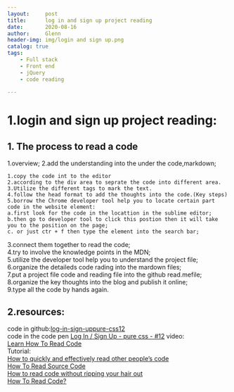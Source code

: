 ```yaml
---
layout:     post
title:      log in and sign up project reading
date:       2020-08-16
author:     Glenn
header-img: img/login and sign up.png
catalog: true
tags:
    - Full stack
    - Front end
    - jQuery
    - code reading
  
---
```

# 1.login and sign up project reading:
## 1. The process to read a code  
1.overview; 
2.add the understanding into the under the code,markdown;  
```
1.copy the code int to the editor
2.according to the div area to seprate the code into different area.
3.Utilize the different tags to mark the text.
4.follow the head format to add the thoughts into the code.(Key steps)
5.borrow the Chrome developer tool help you to locate certain part code in the website element:
a.first look for the code in the locattion in the sublime editor;  
b.then go to developer tool to click this postion then it will take you to the position on the page; 
c. or just ctr + f then type the element into the search bar;
```
3.connect them together to read the code;  
4.try to involve the knowledge points in the MDN;  
5.utilize the developer tool help you to understand the project file;  
6.organize the detaileds code rading into the mardown files;  
7.put a project file code and reading file into the github read.mefile;  
8.organize the key thoughts into the blog and publish it online;  
9.type all the code by hands again.  

## 2.resources:
code in github:[log-in-sign-uppure-css12](https://github.com/GlennOu66304/Full-stack-project-reading/tree/master/log-in-sign-uppure-css12)  
code in the code pen
[Log In / Sign Up - pure css - #12](https://codepen.io/ig_design/pen/KKVQpVP) 
video:      
[Learn How To Read Code](https://www.youtube.com/watch?v=KnuYHTIIt88)  
Tutorial:  
[How to quickly and effectively read other people’s code](https://selftaughtcoders.com/how-to-quickly-and-effectively-read-other-peoples-code/)  
[How To Read Source Code](https://github.com/aredridel/how-to-read-code/blob/master/how-to-read-code.md)  
[How to read code without ripping your hair out](https://medium.com/launch-school/how-to-read-source-code-without-ripping-your-hair-out-e066472bbe8d)  
[How To Read Code?](https://itnext.io/how-to-read-code-bf478c262932)  

